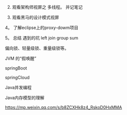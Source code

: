 2. 观看架构师视屏之 多线程。 并记笔记

3. 观看黑马的设计模式视屏

4。 了解eclipse上的proxy-dowm项目

5。 总结 遇到的坑 left join group  sum

偏向锁、轻量级锁、重量级锁等。

JVM 的“假唤醒”

springBoot

springCloud

Java并发编程

Java内存模型的理解

https://mp.weixin.qq.com/s/b8ZCXHk8z4_RskoD0HxMMA